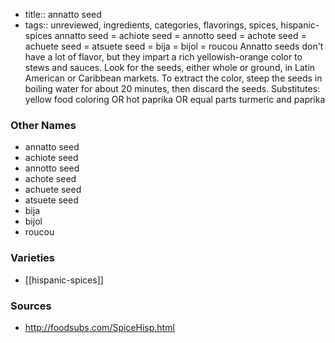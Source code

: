 - title:: annatto seed
- tags:: unreviewed, ingredients, categories, flavorings, spices, hispanic-spices
annatto seed = achiote seed = annotto seed = achote seed = achuete seed = atsuete seed = bija = bijol = roucou Annatto seeds don't have a lot of flavor, but they impart a rich yellowish-orange color to stews and sauces. Look for the seeds, either whole or ground, in Latin American or Caribbean markets. To extract the color, steep the seeds in boiling water for about 20 minutes, then discard the seeds. Substitutes: yellow food coloring OR hot paprika OR equal parts turmeric and paprika

### Other Names

* annatto seed
* achiote seed
* annotto seed
* achote seed
* achuete seed
* atsuete seed
* bija
* bijol
* roucou

### Varieties

* [[hispanic-spices]]

### Sources
* http://foodsubs.com/SpiceHisp.html
